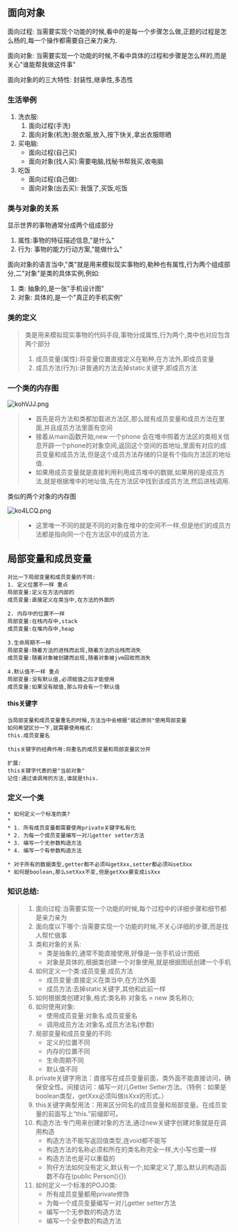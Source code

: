 ## 面向对象

面向过程: 当需要实现个功能的时候,看中的是每一个步骤怎么做,正题的过程是怎么杨的,每一个操作都需要自己亲力亲为.

面向对象: 当需要实现一个功能的时候,不看中具体的过程和步骤是怎么样的,而是关心"谁能帮我做这件事"

面向对象的的三大特性: 封装性,继承性,多态性

### 生活举例

1. 洗衣服:
   1. 面向过程(手洗)
   2. 面向对象(机洗):脱衣服,放入,按下快关,拿出衣服晾晒
2. 买电脑:
   - 面向过程(自己买)
   - 面向对象(找人买):需要电脑,找秘书帮我买,收电脑
3. 吃饭
   - 面向过程(自己做): 
   - 面向对象(出去买): 我饿了,买饭,吃饭

### 类与对象的关系

显示世界的事物通常分成两个组成部分

1. 属性:事物的特征描述信息,"是什么"
2. 行为: 事物的能力行动方案,"能做什么"

面向对象的语言当中,"类"就是用来模拟现实事物的,勒种也有属性,行为两个组成部分,二"对象"是类的具体实例,例如:

1. 类: 抽象的,是一张"手机设计图"
2. 对象: 具体的,是一个"真正的手机实例"



### 类的定义

> 类是用来模拟现实事物的代码手段,事物分成属性,行为两个,类中也对应包含两个部分
>
> 1. 成员变量(属性):将变量位置直接定义在勒种,在方法外,即成员变量
> 2. 成员方法(行为):讲普通的方法去掉static关键字,即成员方法
>
>

### 一个类的内存图

![kohVJJ.png](https://s2.ax1x.com/2019/02/27/kohVJJ.png)

> - 首先是将方法和类都加载进方法区,那么就有成员变量和成员方法在里面,并且成员方法里面有空间
> - 接着从main函数开始,new 一个phone 会在堆中照着方法区的类相关信息开辟一个phone的对象空间,返回这个空间的首地址,里面有对应的成员变量和成员方法,但是这个成员方法存储的只是有个指向方法区的地址值.
> - 如果用成员变量就是直接利用利用成员堆中的数据,如果用的是成员方法,就是根据堆中的地址值,先在方法区中找到该成员方法,然后进栈调用.

类似的两个对象的内存图

![ko4LCQ.png](https://s2.ax1x.com/2019/02/27/ko4LCQ.png)

> - 这里唯一不同的就是不同的对象在堆中的空间不一样,但是他们的成员方法都是指向同一个在方法区中的成员方法.

## 局部变量和成员变量

```
对比一下局部变量和成员变量的不同:
1. 定义位置不一样 重点
局部变量:定义在方法内部的
成员变量:直接定义在类当中,在方法的外面的

2. 内存中的位置不一样
局部变量:在栈内存中,stack
成员变量:在堆内存中,heap

3.生命周期不一样
局部变量:随着方法的进栈而出现,随着方法的出栈而消失
成员变量:随着对象被创建而出现,随着对象被jvm回收而消失

4.默认值不一样 重点
局部变量:没有默认值,必须赋值之后才能使用
成员变量:如果没有赋值,那么将会有一个默认值
```

#### this关键字

```
当局部变量和成员变量重名的时候,方法当中会根据"就近原则"使用局部变量
如何希望区分一下,就需要使用格式:
this.成员变量名

this关键字的经典作用:将重名的成员变量和局部变量区分开

扩展:
this关键字代表的是"当前对象"
记住:通过谁调用的方法,谁就是this.
```

### 定义一个类

```
* 如何定义一个标准的类?
*
* 1. 所有成员变量都需要使用private关键字私有化
* 2. 为每一个成员变量编写一对儿getter setter方法
* 3. 编写一个无参数构造方法
* 4. 编写一个有参数构造方法
```

```
* 对于所有的数据类型,getter都不必须叫getXxx,setter都必须叫setXxx
* 如何是boolean,那么setXxx不变,但是getXxx要变成isXxx
```



### 知识总结:

> 1. 面向过程:当需要实现一个功能的时候,每个过程中的详细步骤和细节都是亲力亲为
> 2. 面向度以下哪个:当需要实现一个功能的时候,不关心详细的步骤,而是找人帮忙做事
> 3. 类和对象的关系:
>    - 类是抽象的,通常不能直接使用,好像是一张手机设计图纸
>    - 对象是具体的,根据类创建一个对象使用,就是根据图纸创建一个手机
> 4. 如何定义一个类:成员变量.成员方法
>    - 成员变量:直接定义在类当中,在方法外面
>    - 成员方法:去掉static关键字,其他和此前一样
> 5. 如何根据类创建对象,格式:类名称 对象名 = new 类名称();
> 6. 如何使用对象:
>    - 使用成员变量:对象名.成员变量名
>    - 调用成员方法:对象名.成员方法名(参数)
> 7. 局部变量和成员变量的不同:
>    - 定义的位置不同
>    - 内存的位置不同
>    - 生命周期不同
>    -  默认值不同
> 8. private关键字用法：直接写在成员变量前面，类外面不能直接访问，确保安全性。间接访问：编写一对儿Getter Setter方法。（特例：如果是boolean类型，getXxx必须叫做isXxx的形式。）
> 9. this关键字典型用法：用来区分同名的成员变量和局部变量。在成员变量的前面写上“this.”前缀即可。
> 10. 构造方法:专门用来创建对象的方法,通过new关键字创建对象就是在调用构造
>     - 构造方法不能写返回值类型,连void都不能写
>     - 构造方法的名称必须和所在的类名称完全一样,大小写也要一样
>     - 构造方法也是可以重载的
>     - 狗仔方法如何没有定义,默认有一个,如果定义了,那么默认的构造函数不存在(public Person(){})
> 11. 如何定义一个标准的POJO类:
>     - 所有成员变量都用private修饰
>     - 为每一个成员变量编写一对儿getter setter方法
>     - 编写一个无参数的构造方法
>     - 编写一个全参数的构造方法

>